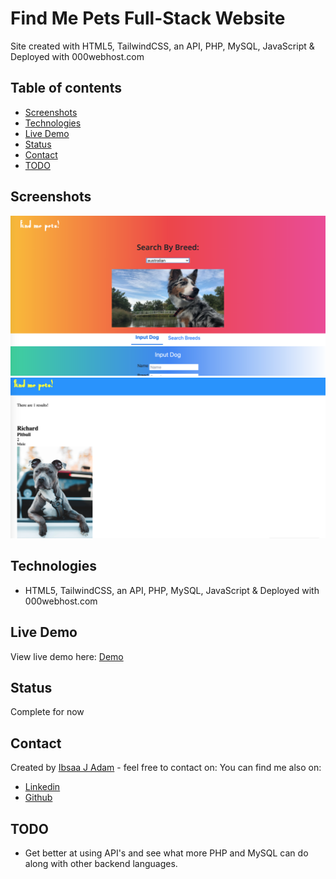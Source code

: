 # Find Me Pets Full-Stack Website

Site created with HTML5, TailwindCSS, an API, PHP, MySQL, JavaScript & Deployed with 000webhost.com

## Table of contents

- [Screenshots](#screenshots)
- [Technologies](#technologies)
- [Live Demo](#live-demo)
- [Status](#status)
- [Contact](#contact)
- [TODO](#TODO)

## Screenshots

<img src="public/img/find-me-pets.png">
<img src="public/img/find-me-pets-two.png">

## Technologies

- HTML5, TailwindCSS, an API, PHP, MySQL, JavaScript & Deployed with 000webhost.com

## Live Demo

View live demo here: [Demo](https://find-me-pets.000webhostapp.com/)

## Status

Complete for now

## Contact

Created by [Ibsaa J Adam](https://github.com/ibsaajadam) - feel free to contact on:
You can find me also on:

- [Linkedin](https://www.linkedin.com/in/ibsaajadam/)
- [Github](https://github.com/ibsaajadam)

## TODO

- Get better at using API's and see what more PHP and MySQL can do along with other backend languages.
